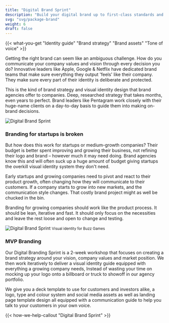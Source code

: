 ```yaml
---
title: "Digital Brand Sprint"
description: "Build your digital brand up to first-class standards and start to form your identity without a hefty price tag."
svg: "svg/package-brand"
weight: 6
draft: false
---
```

{{< what-you-get "Identity guide" "Brand strategy" "Brand assets" "Tone of voice" >}}

Getting the right brand can seem like an ambiguous challenge. How do you communicate your company values and vision through every decision you do? Innovative leaders like Apple, Google & Netflix have dedicated brand teams that make sure everything they output 'feels' like their company. They make sure every part of their identity is deliberate and protected.

This is the kind of brand strategy and visual identity design that brand agencies offer to companies. Deep, researched strategy that takes months, even years to perfect. Brand leaders like Pentagram work closely with their huge-name clients on a day-to-day basis to guide them into making on-brand decisions.

<div class="full-width"><img class="lazyload" data-src="/images/Brand-Sprint.png" data-srcset="/images/Brand-Sprint@2x.png 800w" alt="Digital Brand Sprint" /></div>

### Branding for startups is broken

But how does this work for startups or medium-growth companies? Their budget is better spent improving and growing their business, not refining their logo and brand – however much it may need doing. Brand agencies know this and will often suck up a huge amount of budget giving startups the overkill visual identity system they don't need. 

Early startups and growing companies need to pivot and react to their product growth, often changing how they will communicate to their customers. If a company starts to grow into new markets, and the communication style changes. That costly brand project might as well be chucked in the bin. 

Branding for growing companies should work like the product process. It should be lean, iterative and fast. It should only focus on the necessities and leave the rest loose and open to change and testing.

<div class="full-width"><img class="lazyload" data-src="/images/Buzz-Games-Brand.png" data-srcset="/images/Buzz-Games-Brand@2x.png 800w" alt="Digital Brand Sprint" />
<small>Visual identity for Buzz Games</small>
</div>

### MVP Branding
Our Digital Branding Sprint is a 2-week workshop that focuses on creating a brand strategy around your vision, company values and market position. We then work iteratively to deliver a visual identity guide equipped with everything a growing company needs, Instead of wasting your time on mocking up your logo onto a billboard or truck to showoff in our agency portfolio. 

We give you a deck template to use for customers and investors alike, a logo, type and colour system and social media assets as well as landing page template design all equipped with a communication guide to help you talk to your customers in your own voice.

{{< how-we-help-callout "Digital Brand Sprint" >}}